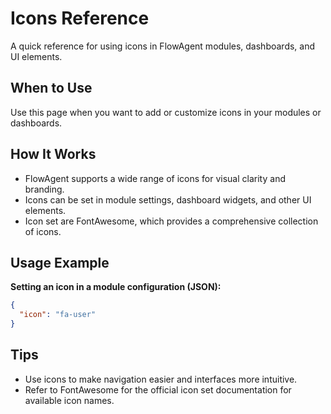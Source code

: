 # Icons Reference

A quick reference for using icons in FlowAgent modules, dashboards, and UI elements.

## When to Use
Use this page when you want to add or customize icons in your modules or dashboards.

## How It Works
- FlowAgent supports a wide range of icons for visual clarity and branding.
- Icons can be set in module settings, dashboard widgets, and other UI elements.
- Icon set are FontAwesome, which provides a comprehensive collection of icons.

## Usage Example
**Setting an icon in a module configuration (JSON):**
```json
{
  "icon": "fa-user"
}
```

## Tips
- Use icons to make navigation easier and interfaces more intuitive.
- Refer to FontAwesome for the official icon set documentation for available icon names.